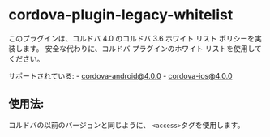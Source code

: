<!--
# license: Licensed to the Apache Software Foundation (ASF) under one
#         or more contributor license agreements.  See the NOTICE file
#         distributed with this work for additional information
#         regarding copyright ownership.  The ASF licenses this file
#         to you under the Apache License, Version 2.0 (the
#         "License"); you may not use this file except in compliance
#         with the License.  You may obtain a copy of the License at
#
#           http://www.apache.org/licenses/LICENSE-2.0
#
#         Unless required by applicable law or agreed to in writing,
#         software distributed under the License is distributed on an
#         "AS IS" BASIS, WITHOUT WARRANTIES OR CONDITIONS OF ANY
#         KIND, either express or implied.  See the License for the
#         specific language governing permissions and limitations
#         under the License.
-->

# cordova-plugin-legacy-whitelist

このプラグインは、コルドバ 4.0 のコルドバ 3.6 ホワイト リスト ポリシーを実装します。 安全な代わりに、コルドバ プラグインのホワイト リストを使用してください。

サポートされている: - cordova-android@4.0.0 - cordova-ios@4.0.0

## 使用法:

コルドバの以前のバージョンと同じように、 `<access>`タグを使用します。